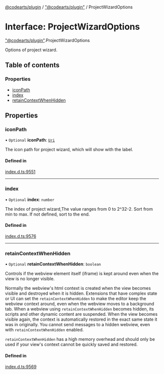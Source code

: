 [@codearts/plugin](../README.md) / ["@codearts/plugin"](../modules/_codearts_plugin_.md) / ProjectWizardOptions

# Interface: ProjectWizardOptions

["@codearts/plugin"](../modules/_codearts_plugin_.md).ProjectWizardOptions

Options of project wizard.

## Table of contents

### Properties

- [iconPath](codearts_plugin_.ProjectWizardOptions.md#iconpath)
- [index](codearts_plugin_.ProjectWizardOptions.md#index)
- [retainContextWhenHidden](codearts_plugin_.ProjectWizardOptions.md#retaincontextwhenhidden)

## Properties

### iconPath

• `Optional` **iconPath**: [`Uri`](../classes/codearts_plugin_.Uri.md)

The icon path for project wizard, which will show with the label.

#### Defined in

[index.d.ts:9551](https://github.com/xyz-fish/cloudide-plugin-api/blob/9927cd6/index.d.ts#L9551)

___

### index

• `Optional` **index**: `number`

The index of project wizard,The value ranges from 0 to 2^32-2.
Sort from min to max.
If not defined, sort to the end.

#### Defined in

[index.d.ts:9576](https://github.com/xyz-fish/cloudide-plugin-api/blob/9927cd6/index.d.ts#L9576)

___

### retainContextWhenHidden

• `Optional` **retainContextWhenHidden**: `boolean`

Controls if the webview element itself (iframe) is kept around even when the view
is no longer visible.

Normally the webview's html context is created when the view becomes visible
and destroyed when it is hidden. Extensions that have complex state
or UI can set the `retainContextWhenHidden` to make the editor keep the webview
context around, even when the webview moves to a background tab. When a webview using
`retainContextWhenHidden` becomes hidden, its scripts and other dynamic content are suspended.
When the view becomes visible again, the context is automatically restored
in the exact same state it was in originally. You cannot send messages to a
hidden webview, even with `retainContextWhenHidden` enabled.

`retainContextWhenHidden` has a high memory overhead and should only be used if
your view's context cannot be quickly saved and restored.

#### Defined in

[index.d.ts:9569](https://github.com/xyz-fish/cloudide-plugin-api/blob/9927cd6/index.d.ts#L9569)
